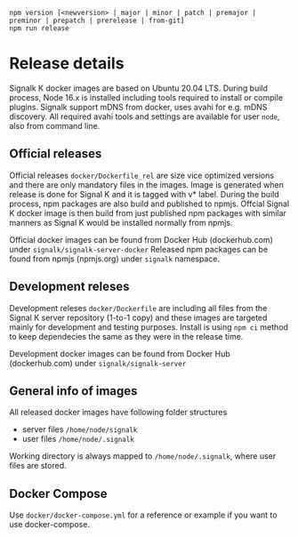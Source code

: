 ```
npm version [<newversion> | major | minor | patch | premajor | preminor | prepatch | prerelease | from-git]
npm run release
```

# Release details

Signalk K docker images are based on Ubuntu 20.04 LTS. During build process, Node 16.x is installed including tools required to install or compile plugins. Signalk support mDNS from docker, uses avahi for e.g. mDNS discovery. All required avahi tools and settings are available for user `node`, also from command line.

## Official releases

Official releases `docker/Dockerfile_rel` are size vice optimized versions and there are only mandatory files in the images. Image is generated when release is done for Signal K and it is tagged with v* label. During the build process, npm packages are also build and published to npmjs. Offcial Signal K docker image is then build from just published npm packages with similar manners as Signal K would be installed normally from npmjs.

Official docker images can be found from Docker Hub (dockerhub.com) under `signalk/signalk-server-docker`
Released npm packages can be found from npmjs (npmjs.org) under `signalk` namespace.

## Development releses

Development releses `docker/Dockerfile` are including all files from the Signal K server repository (1-to-1 copy) and these images are targeted mainly for development and testing purposes.
Install is using `npm ci` method to keep dependecies the same as they were in the release time.  

Development docker images can be found from Docker Hub (dockerhub.com) under `signalk/signalk-server`

## General info of images

All released docker images have following folder structures
* server files `/home/node/signalk`
* user files `/home/node/.signalk` 

Working directory is always mapped to `/home/node/.signalk`, where user files are stored.

## Docker Compose

Use `docker/docker-compose.yml` for a reference or example if you want to use docker-compose.